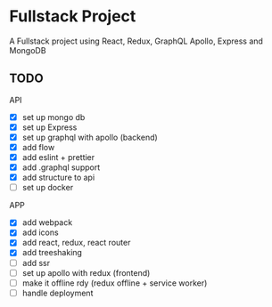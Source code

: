 # Fullstack Project

A Fullstack project using React, Redux, GraphQL Apollo, Express and MongoDB

## TODO

API
- [x] set up mongo db
- [x] set up Express
- [x] set up graphql with apollo (backend)
- [x] add flow
- [x] add eslint + prettier
- [x] add .graphql support
- [x] add structure to api
- [ ] set up docker

APP
- [x] add webpack
- [x] add icons
- [x] add react, redux, react router
- [x] add treeshaking
- [ ] add ssr
- [ ] set up apollo with redux (frontend)
- [ ] make it offline rdy (redux offline + service worker)
- [ ] handle deployment
